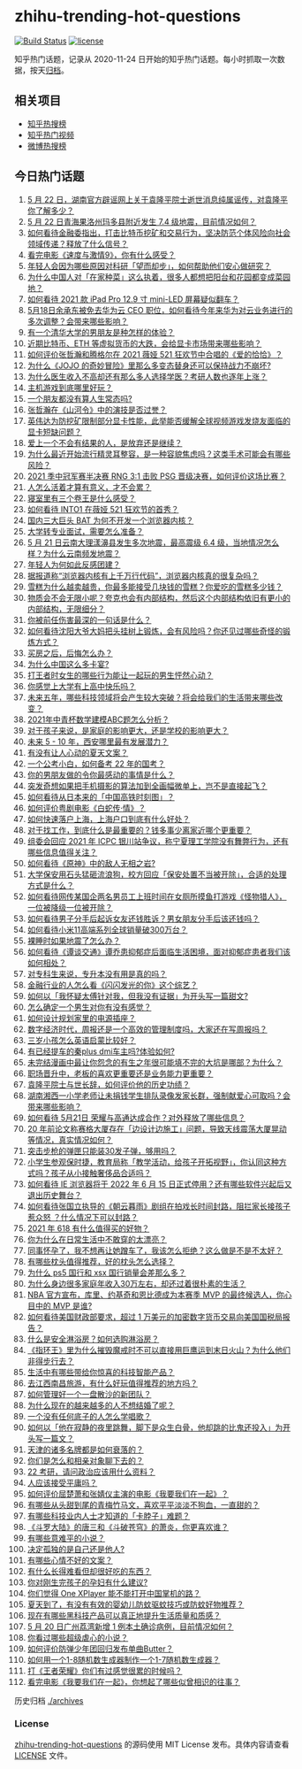 # zhihu-trending-hot-questions

[![Build Status](https://github.com/justjavac/zhihu-trending-hot-questions/workflows/ci/badge.svg?branch=master)](https://github.com/justjavac/zhihu-trending-hot-questions/actions)
[![license](https://img.shields.io/github/license/justjavac/zhihu-trending-hot-questions)](https://github.com/justjavac/zhihu-trending-hot-questions/blob/master/LICENSE)

知乎热门话题，记录从 2020-11-24 日开始的知乎热门话题。每小时抓取一次数据，按天[归档](./archives)。

## 相关项目

- [知乎热搜榜](https://github.com/justjavac/zhihu-trending-top-search)
- [知乎热门视频](https://github.com/justjavac/zhihu-trending-hot-video)
- [微博热搜榜](https://github.com/justjavac/weibo-trending-hot-search)

## 今日热门话题

<!-- BEGIN -->
<!-- 最后更新时间 Sat May 22 2021 13:16:20 GMT+0800 (China Standard Time) -->

1. [5 月 22
   日，湖南官方辟谣网上关于袁隆平院士逝世消息纯属谣传，对袁隆平你了解多少？](https://www.zhihu.com/question/460789538)
2. [5 月 22 日青海果洛州玛多县附近发生 7.4
   级地震，目前情况如何？](https://www.zhihu.com/question/460748606)
3. [如何看待金融委指出，打击比特币挖矿和交易行为，坚决防范个体风险向社会领域传递？释放了什么信号？](https://www.zhihu.com/question/460721703)
4. [看完电影《速度与激情9》，你有什么感受？](https://www.zhihu.com/question/333674020)
5. [年轻人会因为哪些原因对科研「望而却步」，如何帮助他们安心做研究？](https://www.zhihu.com/question/459947587)
6. [为什么中国人对「在家种菜」这么执着，很多人都想把阳台和花园都变成菜园地？](https://www.zhihu.com/question/460289845)
7. [如何看待 2021 款 iPad Pro 12.9 寸 mini-LED
   屏幕疑似翻车？](https://www.zhihu.com/question/460637864)
8. [5月18日余承东被免去华为云 CEO
   职位，如何看待今年来华为对云业务进行的多次调整？会带来哪些影响？](https://www.zhihu.com/question/460199755)
9. [有一个清华大学的男朋友是种怎样的体验？](https://www.zhihu.com/question/30174174)
10. [近期比特币、ETH 等虚拟货币的大跌，会给显卡市场带来哪些影响？](https://www.zhihu.com/question/460428645)
11. [如何评价张哲瀚和腾格尔在 2021 薇娅 521
    狂欢节中合唱的《爱的恰恰》？](https://www.zhihu.com/question/460694924)
12. [为什么《JOJO
    的奇妙冒险》里那么多变态替身还可以保持战力不崩坏?](https://www.zhihu.com/question/458639619)
13. [为什么医生收入不高却还有那么多人选择学医？考研人数也逐年上涨？](https://www.zhihu.com/question/459240182)
14. [主机游戏到底哪里好玩？](https://www.zhihu.com/question/459527096)
15. [一个朋友都没有算人生常态吗?](https://www.zhihu.com/question/460171509)
16. [张哲瀚在《山河令》中的演技是否过誉？](https://www.zhihu.com/question/458405270)
17. [英伟达为防挖矿限制部分显卡性能，此举能否缓解全球视频游戏发烧友面临的显卡短缺问题？](https://www.zhihu.com/question/460253316)
18. [爱上一个不会有结果的人，是放弃还是继续？](https://www.zhihu.com/question/459414200)
19. [为什么最近开始流行精灵耳整容，是一种容貌焦虑吗？这类手术可能会有哪些风险？](https://www.zhihu.com/question/460614037)
20. [2021 季中冠军赛半决赛 RNG 3:1 击败 PSG
    晋级决赛，如何评价这场比赛？](https://www.zhihu.com/question/460694808)
21. [人怎么活着才算有意义，才不会累？](https://www.zhihu.com/question/453340986)
22. [寝室里有三个卷王是什么感受？](https://www.zhihu.com/question/431850162)
23. [如何看待 INTO1 在薇娅 521 狂欢节的首秀？](https://www.zhihu.com/question/460729962)
24. [国内三大巨头 BAT 为何不开发一个浏览器内核？](https://www.zhihu.com/question/30379346)
25. [大学转专业面试，需要怎么准备？](https://www.zhihu.com/question/268564002)
26. [5 月 21 日云南大理漾濞县发生多次地震，最高震级 6.4
    级，当地情况怎么样？为什么云南频发地震？](https://www.zhihu.com/question/460710387)
27. [年轻人为何如此反感团建？](https://www.zhihu.com/question/459343916)
28. [据报道称“浏览器内核有上千万行代码”，浏览器内核真的很复杂吗？](https://www.zhihu.com/question/290767285)
29. [雪糕为什么越卖越贵，你最多能接受几块钱的雪糕？你爱吃的雪糕多少钱？](https://www.zhihu.com/question/460502728)
30. [物质会不会无限小呢？夸克也会有内部结构，然后这个内部结构依旧有更小的内部结构，无限细分？](https://www.zhihu.com/question/453085834)
31. [你被前任伤害最深的一句话是什么？](https://www.zhihu.com/question/314118050)
32. [如何看待沈阳大爷大妈把头挂树上锻炼，会有风险吗？你还见过哪些奇怪的锻炼方式？](https://www.zhihu.com/question/460587693)
33. [买房之后，后悔怎么办？](https://www.zhihu.com/question/40239317)
34. [为什么中国这么多卡宴?](https://www.zhihu.com/question/459509571)
35. [打王者时女生的哪些行为能让一起玩的男生怦然心动？](https://www.zhihu.com/question/428822246)
36. [你感觉上大学有上高中快乐吗？](https://www.zhihu.com/question/454455954)
37. [未来五年，哪些科技领域将会产生较大突破？将会给我们的生活带来哪些改变？](https://www.zhihu.com/question/459934017)
38. [2021年中青杯数学建模ABC题怎么分析？](https://www.zhihu.com/question/460316583)
39. [对于孩子来说，是家庭的影响更大，还是学校的影响更大？](https://www.zhihu.com/question/460299231)
40. [未来 5 - 10 年，西安哪里最有发展潜力？](https://www.zhihu.com/question/459738987)
41. [有没有让人心动的夏天文案？](https://www.zhihu.com/question/454237934)
42. [一个公考小白，如何备考 22 年的国考？](https://www.zhihu.com/question/447760134)
43. [你的男朋友做的令你最感动的事情是什么？](https://www.zhihu.com/question/22586649)
44. [突发奇想如果把手机摄影的算法加到全画幅微单上，岂不是直接起飞？](https://www.zhihu.com/question/460487304)
45. [如何看待从日本来的「中国高铁时刻图」？](https://www.zhihu.com/question/460449331)
46. [如何评价粤剧电影《白蛇传·情》？](https://www.zhihu.com/question/362956135)
47. [如何快速落户上海，上海户口到底有什么好处？](https://www.zhihu.com/question/455579654)
48. [对于找工作，到底什么是最重要的？钱多事少离家近哪个更重要？](https://www.zhihu.com/question/460301889)
49. [组委会回应 2021 年 ICPC
    银川站争议，称宁夏理工学院没有舞弊行为，还有哪些信息值得关注？](https://www.zhihu.com/question/460422916)
50. [如何看待《原神》中的敌人无相之岩?](https://www.zhihu.com/question/460131449)
51. [大学保安用石头猛砸流浪狗，校方回应「保安处置不当被开除」，合适的处理方式是什么？](https://www.zhihu.com/question/460532916)
52. [如何看待网传某国企两名男员工上班时间在女厕所摸鱼打游戏《怪物猎人》，一位被降级一位被开除？](https://www.zhihu.com/question/460463560)
53. [如何看待男子分手后起诉女友还钱胜诉？男女朋友分手后该还钱吗？](https://www.zhihu.com/question/460598798)
54. [如何看待小米11高端系列全球销量破300万台？](https://www.zhihu.com/question/460645107)
55. [裸睡时如果地震了怎么办？](https://www.zhihu.com/question/23204731)
56. [如何看待《谭谈交通》谭乔患抑郁症后面临生活困境，面对抑郁症患者我们该如何相处？](https://www.zhihu.com/question/460156746)
57. [对专科生来说，专升本没有用是真的吗？](https://www.zhihu.com/question/456766596)
58. [金融行业的人怎么看《闪闪发光的你》这个综艺？](https://www.zhihu.com/question/455159005)
59. [如何以「我怀疑太傅针对我，但我没有证据」为开头写一篇甜文?](https://www.zhihu.com/question/453335179)
60. [怎么确定一个男生对你有没有感觉？](https://www.zhihu.com/question/323966917)
61. [如何设计规划家里的电源插座？](https://www.zhihu.com/question/25740178)
62. [数字经济时代，周报还是一个高效的管理制度吗，大家还在写周报吗？](https://www.zhihu.com/question/460463321)
63. [三岁小孩怎么英语启蒙比较好？](https://www.zhihu.com/question/437634195)
64. [有已经提车的秦plus dmi车主吗?体验如何?](https://www.zhihu.com/question/449778341)
65. [未完结漫画中最让你怨念的有生之年很可能填不完的大坑是哪部？为什么？](https://www.zhihu.com/question/38023403)
66. [职场晋升中，老板的喜欢更重要还是业务能力更重要？](https://www.zhihu.com/question/453930494)
67. [袁隆平院士与世长辞，如何评价他的历史功绩？](https://www.zhihu.com/question/460777314)
68. [湖南湘西一小学老师让未捐钱学生排队录像发家长群，强制献爱心可取吗？会带来哪些影响？](https://www.zhihu.com/question/460499002)
69. [如何看待 5月21日 荣耀与高通达成合作？对外释放了哪些信息？](https://www.zhihu.com/question/460652137)
70. [20
    年前论文称赛格大厦存在「边设计边施工」问题，导致天线震荡大厦晃动等情况，真实情况如何？](https://www.zhihu.com/question/460377984)
71. [突击步枪的弹匣只能装30发子弹，够用吗？](https://www.zhihu.com/question/460089638)
72. [小学生参观保时捷，教育局称「教学活动，给孩子开拓视野」，你认同这种方式吗？孩子从小接触奢侈品合适吗？](https://www.zhihu.com/question/460469192)
73. [如何看待 IE 浏览器将于 2022 年 6 月 15
    日正式停用？还有哪些软件兴起后又退出历史舞台？](https://www.zhihu.com/question/460502307)
74. [如何看待张国立执导的《朝云暮雨》剧组在拍戏长时间封路，阻拦家长接孩子惹众怒
    ？什么情况下可以封路？](https://www.zhihu.com/question/460494090)
75. [2021 年 618 有什么值得买的好物？](https://www.zhihu.com/question/396495999)
76. [你为什么在日常生活中不敢穿的太漂亮？](https://www.zhihu.com/question/31434644)
77. [同事怀孕了，我不想再让她蹭车了，我该怎么拒绝？这么做是不是不太好？](https://www.zhihu.com/question/423335938)
78. [有哪些枕头值得推荐，好的枕头怎么选择？](https://www.zhihu.com/question/27206297)
79. [为什么 ps5 国行和 xsx 国行销量会差那么多？](https://www.zhihu.com/question/460312449)
80. [为什么身边很多家庭年收入30万左右，却还过着很朴素的生活？](https://www.zhihu.com/question/307170588)
81. [NBA 官方宣布，库里、约基奇和恩比德成为本赛季 MVP 的最终候选人，你心目中的 MVP
    是谁?](https://www.zhihu.com/question/460607116)
82. [如何看待美国财政部要求，超过 1
    万美元的加密数字货币交易向美国国税局报告？](https://www.zhihu.com/question/460565715)
83. [什么是安全淋浴房？如何选购淋浴房？](https://www.zhihu.com/question/33569945)
84. [《指环王》里为什么摧毁魔戒时不可以直接用巨鹰运到末日火山？为什么他们非得步行去？](https://www.zhihu.com/question/55276529)
85. [生活中有哪些带给你惊喜的科技智能产品？](https://www.zhihu.com/question/57083905)
86. [去江西南昌旅游，有什么好玩值得推荐的地方吗？](https://www.zhihu.com/question/348057500)
87. [如何管理好一个一盘散沙的新团队？](https://www.zhihu.com/question/451134413)
88. [为什么现在的越来越多的人不想结婚了呢？](https://www.zhihu.com/question/459195366)
89. [一个没有任何底子的人怎么学唱歌？](https://www.zhihu.com/question/280659429)
90. [如何以「他在寂静的夜里跳舞，脚下是众生白骨，他却跳的比鬼还投入」为开头写一篇文？](https://www.zhihu.com/question/454523695)
91. [天津的诸多名牌都是如何衰落的？](https://www.zhihu.com/question/456959720)
92. [你们是怎么和相亲对象聊下去的？](https://www.zhihu.com/question/374758016)
93. [22 考研，请问政治应该用什么资料？](https://www.zhihu.com/question/459489621)
94. [人应该接受平庸吗？](https://www.zhihu.com/question/458767652)
95. [如何评价屈楚萧和张婧仪主演的电影《我要我们在一起》？](https://www.zhihu.com/question/455753519)
96. [有哪些从头甜到尾的青梅竹马文，喜欢平平淡淡不狗血，一直甜的？](https://www.zhihu.com/question/374405076)
97. [有哪些科技业内人士才知道的「卡脖子」难题？](https://www.zhihu.com/question/459892523)
98. [《斗罗大陆》的唐三和《斗破苍穹》的萧炎，你更喜欢谁？](https://www.zhihu.com/question/452795822)
99. [有哪些意难平的小说？](https://www.zhihu.com/question/444454638)
100. [决定孤独的是自己还是他人?](https://www.zhihu.com/question/457656919)
101. [有哪些心情不好的文案？](https://www.zhihu.com/question/455523815)
102. [有什么长得难看但却很好吃的东西？](https://www.zhihu.com/question/37551688)
103. [你对刚生完孩子的孕妇有什么建议?](https://www.zhihu.com/question/365947547)
104. [你们觉得 One XPlayer 能不能打开中国掌机的路？](https://www.zhihu.com/question/460244945)
105. [夏天到了，有没有有效的婴幼儿防蚊驱蚊技巧或防蚊好物推荐？](https://www.zhihu.com/question/459386355)
106. [现在有哪些黑科技产品可以真正地提升生活质量和质感？](https://www.zhihu.com/question/458997853)
107. [5 月 20 日广州荔湾新增 1
     例本土确诊病例，目前情况如何？](https://www.zhihu.com/question/460600280)
108. [你看过哪些超级虐心的小说？](https://www.zhihu.com/question/367888369)
109. [如何评价防弹少年团回归发布单曲Butter？](https://www.zhihu.com/question/460629934)
110. [如何用一个1-8随机数生成器制作一个1-7随机数生成器？](https://www.zhihu.com/question/47038069)
111. [打《王者荣耀》你们有过感觉很累的时候吗？](https://www.zhihu.com/question/460021068)
112. [看完电影《我要我们在一起》，你想起了哪些似曾相识的往事？](https://www.zhihu.com/question/460495904)

<!-- END -->

历史归档 [./archives](./archives)

### License

[zhihu-trending-hot-questions](https://github.com/justjavac/zhihu-trending-hot-questions)
的源码使用 MIT License 发布。具体内容请查看 [LICENSE](./LICENSE) 文件。
